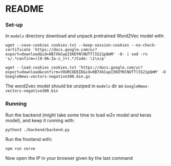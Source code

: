 # README

### Set-up
In `models` directory download and unpack pretrained Word2Vec model with:
```console
wget --save-cookies cookies.txt --keep-session-cookies --no-check-certificate 'https://docs.google.com/uc?export=download&id=0B7XkCwpI5KDYNlNUTTlSS21pQmM' -O- | sed -rn 's/.*confirm=([0-9A-Za-z_]+).*/Code: \1\n/p'
```
```console
wget --load-cookies cookies.txt 'https://docs.google.com/uc?export=download&confirm=YOURCODEID&id=0B7XkCwpI5KDYNlNUTTlSS21pQmM' -O GoogleNews-vectors-negative300.bin.gz
```
The word2vec model should be unziped in `models` dir as `GoogleNews-vectors-negative300.bin`

### Running
Run the backend (might take some time to load w2v model and keras model), and keep it running with:
```console
python3 ./backend/backend.py
```

Run the frontend with:
```
npm run serve
```

Now open the IP in your browser given by the last command
